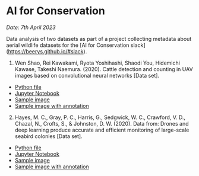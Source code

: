 # AI for Conservation
_Date: 7th April 2023_

Data analysis of two datasets as part of a project collecting metadata about aerial wildlife datasets for the [AI for Conservation slack] (https://beerys.github.io/#slack).

1. Wen Shao, Rei Kawakami, Ryota Yoshihashi, Shaodi You, Hidemichi Kawase, Takeshi Naemura. (2020). Cattle detection and counting in UAV images based on convolutional neural networks [Data set].

- [Python file](https://github.com/ebayes/aerial-drone-data/blob/main/cattle_detection_japan.py) 
- [Jupyter Notebook](https://colab.research.google.com/drive/1OnTkgMTgyLplSD99DCikHdjI6ITd3oWm?usp=sharing)
- [Sample image](https://github.com/ebayes/aerial-drone-data/blob/main/cattle_detection_japan_sample_image.JPG)
- [Sample image with annotation](https://github.com/ebayes/aerial-drone-data/blob/main/cattle_detection_japan_sample_image_annotated.png)

2. Hayes, M. C., Gray, P. C., Harris, G., Sedgwick, W. C., Crawford, V. D., Chazal, N., Crofts, S., & Johnston, D. W. (2020). Data from: Drones and deep learning produce accurate and efficient monitoring of large-scale seabird colonies [Data set].

- [Python file](https://github.com/ebayes/aerial-drone-data/blob/main/seabird_colonies_falkland.py)
- [Jupyter Notebook](https://colab.research.google.com/drive/1kNlMaozgUV4rmE0zjjAk_yad2R46kVPT?usp=sharing)
- [Sample image](https://github.com/ebayes/aerial-drone-data/blob/main/seabird_colonies_falkland_sample_image.png)
- [Sample image with annotation](https://github.com/ebayes/aerial-drone-data/blob/main/seabird_colonies_falkland_sample_image_annotated.png)
